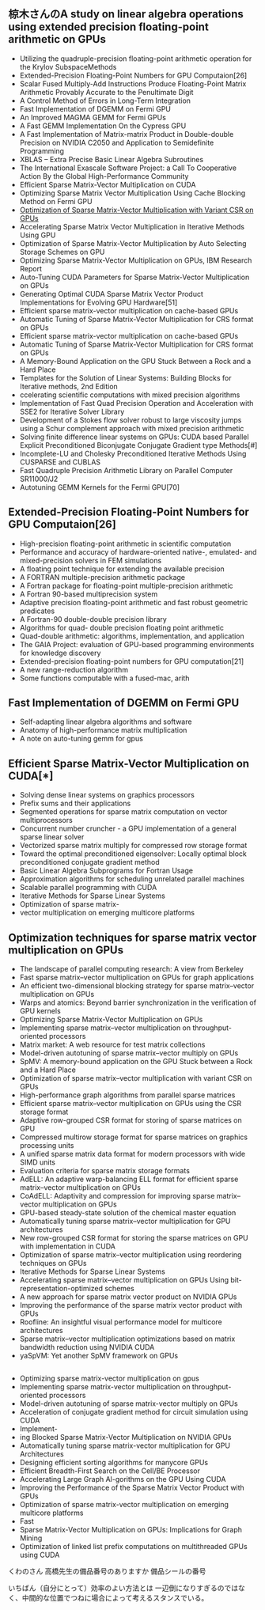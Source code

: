 ## 椋木さんのA study on linear algebra operations using extended precision floating-point arithmetic on GPUs
- Utilizing the quadruple-precision floating-point arithmetic operation for the Krylov SubspaceMethods
- Extended-Precision Floating-Point Numbers for GPU Computaion[26]
- Scalar Fused Multiply-Add Instructions Produce Floating-Point Matrix Arithmetic Provably Accurate to the Penultimate Digit
- A Control Method of Errors in Long-Term Integration
- Fast Implementation of DGEMM on Fermi GPU
- An Improved MAGMA GEMM for Fermi GPUs
- A Fast GEMM Implementation On the Cypress GPU
- A Fast Implementation of Matrix-matrix Product in Double-double Precision on NVIDIA C2050 and Application to Semidefinite Programming
- XBLAS – Extra Precise Basic Linear Algebra Subroutines
- The International Exascale Software Project: a Call To Cooperative Action By the Global High-Performance Community
- Efficient Sparse Matrix-Vector Multiplication on CUDA
- Optimizing Sparse Matrix Vector Multiplication Using Cache Blocking Method on Fermi GPU
- [Optimization of Sparse Matrix-Vector Multiplication with Variant CSR on GPUs](#optimization-techniques-for-sparse-matrix–vector-multiplication-on-gpus)
- Accelerating Sparse Matrix Vector Multiplication in Iterative Methods Using GPU
- Optimization of Sparse Matrix-Vector Multiplication by Auto Selecting Storage Schemes on GPU
- Optimizing Sparse Matrix-Vector Multiplication on GPUs, IBM Research Report
- Auto-Tuning CUDA Parameters for Sparse Matrix-Vector Multiplication on GPUs
- Generating Optimal CUDA Sparse Matrix Vector Product Implementations for Evolving GPU Hardware[51]
- Efficient sparse matrix-vector multiplication on cache-based GPUs
- Automatic Tuning of Sparse Matrix-Vector Multiplication for CRS format on GPUs
- Efficient sparse matrix-vector multiplication on cache-based GPUs
- Automatic Tuning of Sparse Matrix-Vector Multiplication for CRS format on GPUs
- A Memory-Bound Application on the GPU Stuck Between a Rock and a Hard Place
- Templates for the Solution of Linear Systems: Building Blocks for Iterative methods, 2nd Edition
- ccelerating scientific computations with mixed precision algorithms
- Implementation of Fast Quad Precision Operation and Acceleration with SSE2 for Iterative Solver Library
- Development of a Stokes flow solver robust to large viscosity jumps using a Schur complement approach with mixed precision arithmetic
- Solving finite difference linear systems on GPUs: CUDA based Parallel Explicit Preconditioned Biconjugate Conjugate Gradient type Methods[#]
- Incomplete-LU and Cholesky Preconditioned Iterative Methods Using CUSPARSE and CUBLAS
- Fast Quadruple Precision Arithmetic Library on Parallel Computer SR11000/J2
- Autotuning GEMM Kernels for the Fermi GPU[70]

## Extended-Precision Floating-Point Numbers for GPU Computaion[26] 
- High-precision floating-point arithmetic in scientific computation
- Performance and accuracy of hardware-oriented native-, emulated- and mixed-precision solvers in FEM simulations
- A floating point technique for extending the available precision
- A FORTRAN multiple-precision arithmetic package
- A Fortran package for floating-point multiple-precision arithmetic
- A Fortran 90-based multiprecision system
- Adaptive precision floating-point arithmetic and fast robust geometric predicates
- A Fortran-90 double-double precision library
- Algorithms for quad- double precision floating point arithmetic
- Quad-double arithmetic: algorithms, implementation, and application
- The GAIA Project: evaluation of GPU-based programming environments for knowledge discovery
- Extended-precision floating-point numbers for GPU computation[21]
- A new range-reduction algorithm
- Some functions computable with a fused-mac, arith

## Fast Implementation of DGEMM on Fermi GPU
- Self-adapting linear algebra algorithms and software
- Anatomy of high-performance matrix multiplication
- A note on auto-tuning gemm for gpus


## Efficient Sparse Matrix-Vector Multiplication on CUDA[*]
- Solving dense linear systems on graphics processors
- Prefix sums and their applications
- Segmented operations for sparse matrix computation on vector multiprocessors
- Concurrent number cruncher - a GPU implementation of a general sparse linear solver
- Vectorized sparse matrix multiply for compressed row storage format
- Toward the optimal preconditioned eigensolver: Locally optimal block preconditioned conjugate gradient method
- Basic Linear Algebra Subprograms for Fortran Usage
- Approximation algorithms for scheduling unrelated parallel machines
- Scalable parallel programming with CUDA
- Iterative Methods for Sparse Linear Systems
- Optimization of sparse matrix-
- vector multiplication on emerging multicore platforms


## Optimization techniques for sparse matrix vector multiplication on GPUs 
- The landscape of parallel computing research: A view from Berkeley
- Fast sparse matrix–vector multiplication on GPUs for graph applications
- An efficient two-dimensional blocking strategy for sparse matrix–vector multiplication on GPUs
- Warps and atomics: Beyond barrier synchronization in the verification of GPU kernels
- Optimizing Sparse Matrix-Vector Multiplication on GPUs
- Implementing sparse matrix–vector multiplication on throughput-oriented processors
- Matrix market: A web resource for test matrix collections
- Model-driven autotuning of sparse matrix–vector multiply on GPUs
- SpMV: A memory-bound application on the GPU Stuck between a Rock and a Hard Place
- Optimization of sparse matrix–vector multiplication with variant CSR on GPUs
- High-performance graph algorithms from parallel sparse matrices
- Efficient sparse matrix–vector multiplication on GPUs using the CSR storage format
- Adaptive row-grouped CSR format for storing of sparse matrices on GPU
- Compressed multirow storage format for sparse matrices on graphics processing units
- A unified sparse matrix data format for modern processors with wide SIMD units
- Evaluation criteria for sparse matrix storage formats
- AdELL: An adaptive warp-balancing ELL format for efficient sparse matrix–vector multiplication on GPUs
- CoAdELL: Adaptivity and compression for improving sparse matrix–vector multiplication on GPUs
- GPU-based steady-state solution of the chemical master equation
- Automatically tuning sparse matrix–vector multiplication for GPU architectures
- New row-grouped CSR format for storing the sparse matrices on GPU with implementation in CUDA
- Optimization of sparse matrix–vector multiplication using reordering techniques on GPUs
- Iterative Methods for Sparse Linear Systems
- Accelerating sparse matrix–vector multiplication on GPUs Using bit-representation-optimized schemes
- A new approach for sparse matrix vector product on NVIDIA GPUs
- Improving the performance of the sparse matrix vector product with GPUs
- Roofline: An insightful visual performance model for multicore architectures
- Sparse matrix–vector multiplication optimizations based on matrix bandwidth reduction using NVIDIA CUDA
- yaSpVM: Yet another SpMV framework on GPUs


## 
- Optimizing sparse matrix-vector multiplication on gpus
- Implementing sparse matrix-vector multiplication on throughput-oriented processors
- Model-driven autotuning of sparse matrix-vector multiply on GPUs
- Acceleration of conjugate gradient method for circuit simulation using CUDA
- Implement-
- ing Blocked Sparse Matrix-Vector Multiplication on NVIDIA GPUs
- Automatically tuning sparse matrix-vector multiplication for GPU Architectures
- Designing efficient sorting algorithms for manycore GPUs
- Efficient Breadth-First Search on the Cell/BE Processor
- Accelerating Large Graph Al-gorithms on the GPU Using CUDA
- Improving the Performance of the Sparse Matrix Vector Product with GPUs
- Optimization of sparse matrix-vector multiplication on emerging multicore platforms
- Fast
- Sparse Matrix-Vector Multiplication on GPUs: Implications for Graph Mining
- Optimization of linked list prefix computations on multithreaded GPUs using CUDA

くわのさん
高橋先生の備品番号のありますか
備品シールの番号

いちばん（自分にとって）効率のよい方法とは
一辺倒になりすぎるのではなく、中間的な位置でつねに場合によって考えるスタンスでいる。
